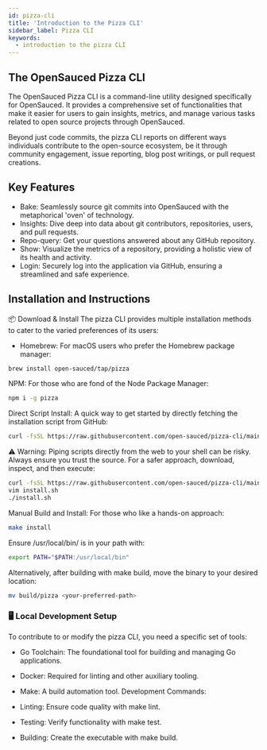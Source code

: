 ```yaml
---
id: pizza-cli
title: 'Introduction to the Pizza CLI'
sidebar_label: Pizza CLI
keywords:
  - introduction to the pizza CLI
---
```


## The OpenSauced Pizza CLI

The OpenSauced Pizza CLI is a command-line utility designed specifically for OpenSauced. It provides a comprehensive set of functionalities that make it easier for users to gain insights, metrics, and manage various tasks related to open source projects through OpenSauced.

Beyond just code commits, the pizza CLI reports on different ways individuals contribute to the open-source ecosystem, be it through community engagement, issue reporting, blog post writings, or pull request creations.

## Key Features

- Bake: Seamlessly source git commits into OpenSauced with the metaphorical 'oven' of technology.
- Insights: Dive deep into data about git contributors, repositories, users, and pull requests.
- Repo-query: Get your questions answered about any GitHub repository.
- Show: Visualize the metrics of a repository, providing a holistic view of its health and activity.
- Login: Securely log into the application via GitHub, ensuring a streamlined and safe experience.

## Installation and Instructions

📦 Download & Install
The pizza CLI provides multiple installation methods to cater to the varied preferences of its users:

- Homebrew: For macOS users who prefer the Homebrew package manager:

```bash
brew install open-sauced/tap/pizza
```

NPM: For those who are fond of the Node Package Manager:

```bash
npm i -g pizza
```

Direct Script Install: A quick way to get started by directly fetching the installation script from GitHub:

```bash
curl -fsSL https://raw.githubusercontent.com/open-sauced/pizza-cli/main/install.sh
```

⚠️ Warning: Piping scripts directly from the web to your shell can be risky. Always ensure you trust the source. For a safer approach, download, inspect, and then execute:

```bash
curl -fsSL https://raw.githubusercontent.com/open-sauced/pizza-cli/main/install.sh > install.sh
vim install.sh
./install.sh
```

Manual Build and Install: For those who like a hands-on approach:

```bash
make install
```

Ensure /usr/local/bin/ is in your path with:

```bash
export PATH="$PATH:/usr/local/bin"
```

Alternatively, after building with make build, move the binary to your desired location:

```bash
mv build/pizza <your-preferred-path>
```

### 🖥️ Local Development Setup

To contribute to or modify the pizza CLI, you need a specific set of tools:

- Go Toolchain: The foundational tool for building and managing Go applications.
- Docker: Required for linting and other auxiliary tooling.
- Make: A build automation tool.
  Development Commands:

- Linting: Ensure code quality with make lint.
- Testing: Verify functionality with make test.
- Building: Create the executable with make build.

